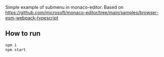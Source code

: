 Simple example of submenu in monaco-editor.
Based on https://github.com/microsoft/monaco-editor/tree/main/samples/browser-esm-webpack-typescript

## How to run
```bash
npm i
npm start
```
